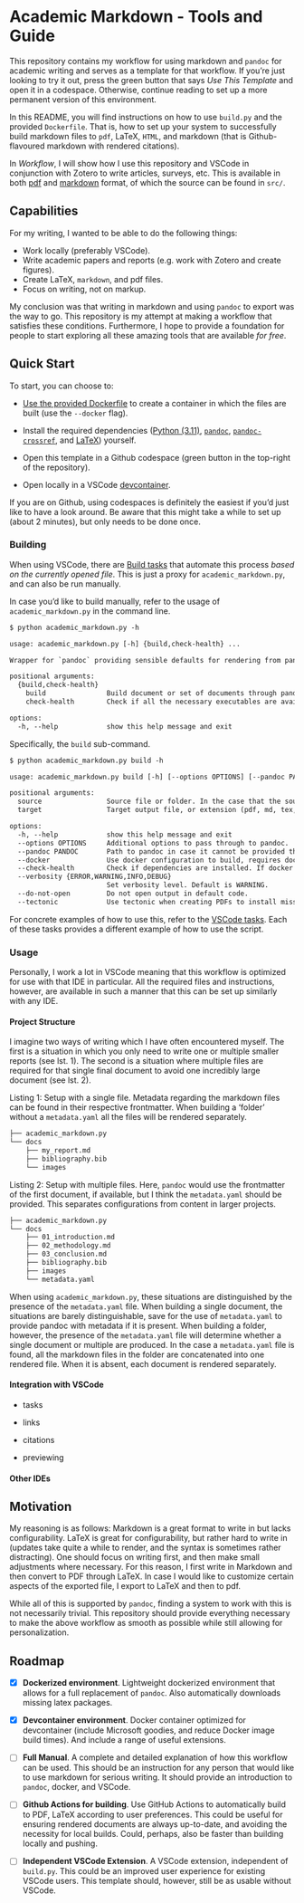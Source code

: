# Academic Markdown - Tools and Guide

This repository contains my workflow for using markdown and `pandoc` for
academic writing and serves as a template for that workflow. If you’re
just looking to try it out, press the green button that says *Use This
Template* and open it in a codespace. Otherwise, continue reading to set
up a more permanent version of this environment.

In this README, you will find instructions on how to use `build.py` and
the provided `Dockerfile`. That is, how to set up your system to
successfully build markdown files to `pdf`, LaTeX, `HTML`, and markdown
(that is Github-flavoured markdown with rendered citations).

In *Workflow*, I will show how I use this repository and VSCode in
conjunction with Zotero to write articles, surveys, etc. This is
available in both [pdf](./academic_markdown.pdf) and
[markdown](./academic_markdown.md) format, of which the source can be
found in `src/`.

## Capabilities

For my writing, I wanted to be able to do the following things:

- Work locally (preferably VSCode).
- Write academic papers and reports (e.g. work with Zotero and create
  figures).
- Create LaTeX, `markdown`, and pdf files.
- Focus on writing, not on markup.

My conclusion was that writing in markdown and using `pandoc` to export
was the way to go. This repository is my attempt at making a workflow
that satisfies these conditions. Furthermore, I hope to provide a
foundation for people to start exploring all these amazing tools that
are available *for free*.

## Quick Start

To start, you can choose to:

- [Use the provided Dockerfile](https://www.docker.com/) to create a
  container in which the files are built (use the `--docker` flag).

- Install the required dependencies ([Python
  (3.11)](https://www.python.org/), [`pandoc`](https://pandoc.org/),
  [`pandoc-crossref`](https://github.com/lierdakil/pandoc-crossref), and
  [LaTeX](https://www.latex-project.or/)) yourself.

- Open this template in a Github codespace (green button in the
  top-right of the repository).

- Open locally in a VSCode
  [devcontainer](https://vscode.dev/redirect?url=vscode://ms-vscode-remote.remote-containers/cloneInVolume?url=https://github.com/cochaviz/academic_markdown).

If you are on Github, using codespaces is definitely the easiest if
you’d just like to have a look around. Be aware that this might take a
while to set up (about 2 minutes), but only needs to be done once.

### Building

When using VSCode, there are [Build
tasks](https://code.visualstudio.com/Docs/editor/tasks) that automate
this process *based on the currently opened file*. This is just a proxy
for `academic_markdown.py`, and can also be run manually.

In case you’d like to build manually, refer to the usage of
`academic_markdown.py` in the command line.

``` txt
$ python academic_markdown.py -h

usage: academic_markdown.py [-h] {build,check-health} ...

Wrapper for `pandoc` providing sensible defaults for rendering from pandoc-flavored markdown used in academic writing.

positional arguments:
  {build,check-health}
    build               Build document or set of documents through pandoc.
    check-health        Check if all the necessary executables are available and properly configured

options:
  -h, --help            show this help message and exit
```

Specifically, the `build` sub-command.

``` txt
$ python academic_markdown.py build -h

usage: academic_markdown.py build [-h] [--options OPTIONS] [--pandoc PANDOC] [--docker] [--check-health] [--verbosity {ERROR,WARNING,INFO,DEBUG}] [--do-not-open] [--tectonic] source target

positional arguments:
  source                Source file or folder. In the case that the source is a single file.
  target                Target output file, or extension (pdf, md, tex, etc.). Uses pandoc under the hood, so refer to their documentation for the options.

options:
  -h, --help            show this help message and exit
  --options OPTIONS     Additional options to pass through to pandoc.
  --pandoc PANDOC       Path to pandoc in case it cannot be provided through the PATH variable. Gets overridden if the --docker option is set.
  --docker              Use docker configuration to build, requires docker to be installed.
  --check-health        Check if dependencies are installed. If docker flag is set, it will only check whether docker requirement are met.
  --verbosity {ERROR,WARNING,INFO,DEBUG}
                        Set verbosity level. Default is WARNING.
  --do-not-open         Do not open output in default code.
  --tectonic            Use tectonic when creating PDFs to install missing packages on the fly. Is ignored when docker is used.
```

For concrete examples of how to use this, refer to the [VSCode
tasks](.vscode/tasks.json). Each of these tasks provides a different
example of how to use the script.

### Usage

Personally, I work a lot in VSCode meaning that this workflow is
optimized for use with that IDE in particular. All the required files
and instructions, however, are available in such a manner that this can
be set up similarly with any IDE.

#### Project Structure

I imagine two ways of writing which I have often encountered myself. The
first is a situation in which you only need to write one or multiple
smaller reports (see lst. 1). The second is a situation where multiple
files are required for that single final document to avoid one
incredibly large document (see lst. 2).

<div id="lst:single_file_setup" class="listing bash">

Listing 1: Setup with a single file. Metadata regarding the markdown
files can be found in their respective frontmatter. When building a
‘folder’ without a `metadata.yaml` all the files will be rendered
separately.

``` bash
├── academic_markdown.py
└── docs
    ├── my_report.md
    ├── bibliography.bib
    └── images
```

</div>

<div id="lst:multiple_file_setup" class="listing bash">

Listing 2: Setup with multiple files. Here, `pandoc` would use the
frontmatter of the first document, if available, but I think the
`metadata.yaml` should be provided. This separates configurations from
content in larger projects.

``` bash
├── academic_markdown.py
└── docs
    ├── 01_introduction.md
    ├── 02_methodology.md
    ├── 03_conclusion.md
    ├── bibliography.bib
    ├── images
    └── metadata.yaml
```

</div>

When using `academic_markdown.py`, these situations are distinguished by
the presence of the `metadata.yaml` file. When building a single
document, the situations are barely distinguishable, save for the use of
`metadata.yaml` to provide pandoc with metadata if it is present. When
building a folder, however, the presence of the `metadata.yaml` file
will determine whether a single document or multiple are produced. In
the case a `metadata.yaml` file is found, all the markdown files in the
folder are concatenated into one rendered file. When it is absent, each
document is rendered separately.

#### Integration with VSCode

- tasks

- links

- citations

- previewing

#### Other IDEs

## Motivation

My reasoning is as follows: Markdown is a great format to write in but
lacks configurability. LaTeX is great for configurability, but rather
hard to write in (updates take quite a while to render, and the syntax
is sometimes rather distracting). One should focus on writing first, and
then make small adjustments where necessary. For this reason, I first
write in Markdown and then convert to PDF through LaTeX. In case I would
like to customize certain aspects of the exported file, I export to
LaTeX and then to pdf.

While all of this is supported by `pandoc`, finding a system to work
with this is not necessarily trivial. This repository should provide
everything necessary to make the above workflow as smooth as possible
while still allowing for personalization.

## Roadmap

- [x] **Dockerized environment**. Lightweight dockerized environment
  that allows for a full replacement of `pandoc`. Also automatically
  downloads missing latex packages.

- [x] **Devcontainer environment**. Docker container optimized for
  devcontainer (include Microsoft goodies, and reduce Docker image build
  times). And include a range of useful extensions.

- [ ] **Full Manual**. A complete and detailed explanation of how this
  workflow can be used. This should be an instruction for any person
  that would like to use markdown for serious writing. It should provide
  an introduction to `pandoc`, docker, and VSCode.

- [ ] **Github Actions for building**. Use GitHub Actions to
  automatically build to PDF, LaTeX according to user preferences. This
  could be useful for ensuring rendered documents are always up-to-date,
  and avoiding the necessity for local builds. Could, perhaps, also be
  faster than building locally and pushing.

- [ ] **Independent VSCode Extension**. A VSCode extension, independent
  of `build.py`. This could be an improved user experience for existing
  VSCode users. This template should, however, still be as usable
  without VSCode.
